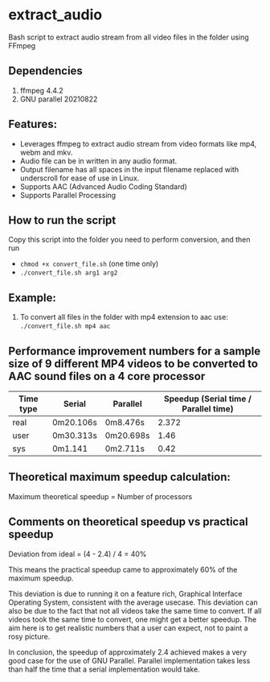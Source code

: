 # extract_audio
Bash script to extract audio stream from all video files in the folder using FFmpeg

## Dependencies
1. ffmpeg 4.4.2
2. GNU parallel 20210822

## Features:
- Leverages ffmpeg to extract audio stream from video formats like mp4, webm and mkv. 
- Audio file can be in written in any audio format. 
- Output filename has all spaces in the input filename replaced with underscroll for ease of use in Linux.
- Supports AAC (Advanced Audio Coding Standard)
- Supports Parallel Processing

## How to run the script
Copy this script into the folder you need to perform conversion, and then run 
- `chmod +x convert_file.sh` (one time only)
- `./convert_file.sh arg1 arg2`

## Example:
1. To convert all files in the folder with mp4 extension to aac use:
   `./convert_file.sh mp4 aac`

## Performance improvement numbers for a sample size of 9 different MP4 videos to be converted to AAC sound files on a 4 core processor
| Time type | Serial   | Parallel    |  Speedup (Serial time / Parallel time) |
| --------- | ---------|-------------|----------------------------------------|
| real      | 0m20.106s | 0m8.476s   | 2.372  |
| user      | 0m30.313s | 0m20.698s  | 1.46   |
| sys       | 0m1.141   | 0m2.711s   | 0.42   |

## Theoretical maximum speedup calculation:
Maximum theoretical speedup = Number of processors

## Comments on theoretical speedup vs practical speedup
Deviation from ideal = (4 - 2.4) / 4 = 40%

This means the practical speedup came to approximately 60% of the maximum speedup.

This deviation is due to running it on a feature rich, Graphical Interface Operating System, consistent with the average usecase. This deviation can also be due to the fact that not all videos take the same time to convert. If all videos took the same time to convert, one might get a better speedup. The aim here is to get realistic numbers that a user can expect, not to paint a rosy picture.

In conclusion, the speedup of approximately 2.4 achieved makes a very good case for the use of GNU Parallel. Parallel implementation takes less than half the time that a serial implementation would take.
